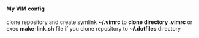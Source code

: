 #### My VIM config

clone repository and create symlink **~/.vimrc** to **clone directory .vimrc** or exec **make-link.sh** file if you clone repository to **~/.dotfiles** directory
